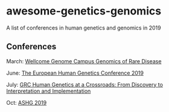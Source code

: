 # awesome-genetics-genomics
A list of conferences in human genetics and genomics in 2019

## Conferences
March: [Wellcome Genome Campus Genomics of Rare Disease](https://coursesandconferences.wellcomegenomecampus.org/our-events/genomics-rare-disease-2019/)

June: [The European Human Genetics Conference 2019](https://2019.eshg.org)

July: [GRC Human Genetics at a Crossroads: From Discovery to Interpretation and Implementation](https://www.grc.org/human-genetics-and-genomics-conference/2019/)

Oct: [ASHG 2019](http://www.ashg.org/2019meeting/)
